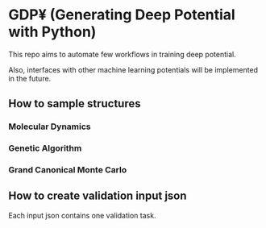 # GDP¥ (Generating Deep Potential with Python)
This repo aims to automate few workflows in training deep potential.

Also, interfaces with other machine learning potentials will be implemented in the future.

## How to sample structures

### Molecular Dynamics

### Genetic Algorithm

### Grand Canonical Monte Carlo

## How to create validation input json
Each input json contains one validation task.
